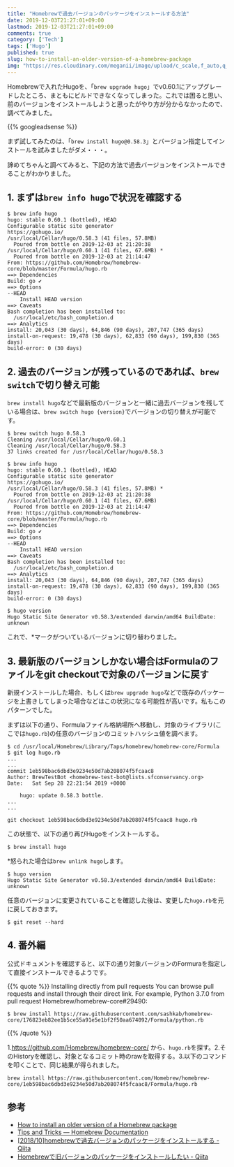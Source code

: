 ```yaml
---
title: "Homebrewで過去バージョンのパッケージをインストールする方法"
date: 2019-12-03T21:27:01+09:00
lastmod: 2019-12-03T21:27:01+09:00
comments: true
category: ['Tech']
tags: ['Hugo']
published: true
slug: how-to-install-an-older-version-of-a-homebrew-package
img: "https://res.cloudinary.com/meganii/image/upload/c_scale,f_auto,q_auto,w_300/v1514031264/thumbnail_tech.png"
---
```


Homebrewで入れたHugoを、「`brew upgrade hugo`」でv0.60.1にアップグレードしたところ、まともにビルドできなくなってしまった。これでは困ると思い、前のバージョンをインストールしようと思ったがやり方が分からなかったので、調べてみました。


<!--more-->
{{% googleadsense %}}

まず試してみたのは、「`brew install hugo@0.58.3`」とバージョン指定してインストールを試みましたがダメ・・・。

諦めてちゃんと調べてみると、下記の方法で過去バージョンをインストールできることがわかりました。


## 1. まずは`brew info hugo`で状況を確認する

```
$ brew info hugo
hugo: stable 0.60.1 (bottled), HEAD
Configurable static site generator
https://gohugo.io/
/usr/local/Cellar/hugo/0.58.3 (41 files, 57.8MB)
  Poured from bottle on 2019-12-03 at 21:20:38
/usr/local/Cellar/hugo/0.60.1 (41 files, 67.6MB) *
  Poured from bottle on 2019-12-03 at 21:14:47
From: https://github.com/Homebrew/homebrew-core/blob/master/Formula/hugo.rb
==> Dependencies
Build: go ✔
==> Options
--HEAD
	Install HEAD version
==> Caveats
Bash completion has been installed to:
  /usr/local/etc/bash_completion.d
==> Analytics
install: 20,043 (30 days), 64,846 (90 days), 207,747 (365 days)
install-on-request: 19,478 (30 days), 62,833 (90 days), 199,830 (365 days)
build-error: 0 (30 days)
```


## 2. 過去のバージョンが残っているのであれば、`brew switch`で切り替え可能

`brew install hugo`などで最新版のバージョンと一緒に過去バージョンを残している場合は、`brew switch hugo {version}`でバージョンの切り替えが可能です。

```
$ brew switch hugo 0.58.3
Cleaning /usr/local/Cellar/hugo/0.60.1
Cleaning /usr/local/Cellar/hugo/0.58.3
37 links created for /usr/local/Cellar/hugo/0.58.3
```

```
$ brew info hugo
hugo: stable 0.60.1 (bottled), HEAD
Configurable static site generator
https://gohugo.io/
/usr/local/Cellar/hugo/0.58.3 (41 files, 57.8MB) *
  Poured from bottle on 2019-12-03 at 21:20:38
/usr/local/Cellar/hugo/0.60.1 (41 files, 67.6MB)
  Poured from bottle on 2019-12-03 at 21:14:47
From: https://github.com/Homebrew/homebrew-core/blob/master/Formula/hugo.rb
==> Dependencies
Build: go ✔
==> Options
--HEAD
	Install HEAD version
==> Caveats
Bash completion has been installed to:
  /usr/local/etc/bash_completion.d
==> Analytics
install: 20,043 (30 days), 64,846 (90 days), 207,747 (365 days)
install-on-request: 19,478 (30 days), 62,833 (90 days), 199,830 (365 days)
build-error: 0 (30 days)
```

```
$ hugo version
Hugo Static Site Generator v0.58.3/extended darwin/amd64 BuildDate: unknown
```

これで、*マークがついているバージョンに切り替わりました。


## 3. 最新版のバージョンしかない場合はFormulaのファイルをgit checkoutで対象のバージョンに戻す

新規インストールした場合、もしくは`brew upgrade hugo`などで既存のパッケージを上書きしてしまった場合などはこの状況になる可能性が高いです。私もこのパターンでした。

まずは以下の通り、Formulaファイル格納場所へ移動し、対象のライブラリ(ここでは`hugo.rb`)の任意のバージョンのコミットハッシュ値を調べます。

```
$ cd /usr/local/Homebrew/Library/Taps/homebrew/homebrew-core/Formula
$ git log hugo.rb
...
...
commit 1eb598bac6dbd3e9234e50d7ab208074f5fcaac8
Author: BrewTestBot <homebrew-test-bot@lists.sfconservancy.org>
Date:   Sat Sep 28 22:21:54 2019 +0000

    hugo: update 0.58.3 bottle.
...
...
```

```
git checkout 1eb598bac6dbd3e9234e50d7ab208074f5fcaac8 hugo.rb
```

この状態で、以下の通り再びHugoをインストールする。

```
$ brew install hugo
```


*怒られた場合は`brew unlink hugo`します。


```
$ hugo version
Hugo Static Site Generator v0.58.3/extended darwin/amd64 BuildDate: unknown
```

任意のバージョンに変更されていることを確認した後は、変更した`hugo.rb`を元に戻しておきます。

```
$ git reset --hard
```

## 4. 番外編

公式ドキュメントを確認すると、以下の通り対象バージョンのFormuraを指定して直接インストールできるようです。

{{% quote %}}
Installing directly from pull requests
You can browse pull requests and install through their direct link. For example, Python 3.7.0 from pull request Homebrew/homebrew-core#29490:

```
$ brew install https://raw.githubusercontent.com/sashkab/homebrew-core/176823eb82ee1b5ce55a91e5e1bf2f50aa674092/Formula/python.rb
```
{{% /quote %}}


1.https://github.com/Homebrew/homebrew-core/ から、`hugo.rb`を探す。2.そのHistoryを確認し、対象となるコミット時のrawを取得する。3.以下のコマンドを叩くことで、同じ結果が得られました。


```
brew install https://raw.githubusercontent.com/Homebrew/homebrew-core/1eb598bac6dbd3e9234e50d7ab208074f5fcaac8/Formula/hugo.rb
```


## 参考

- [How to install an older version of a Homebrew package](https://flaviocopes.com/homebrew-install-older-version/)
- [Tips and Tricks — Homebrew Documentation](https://docs.brew.sh/Tips-N'-Tricks)
- [\[2018/10\]homebrewで過去バージョンのパッケージをインストールする \- Qiita](https://qiita.com/nghryuki/items/7d65d8f55ea65b95310d)
- [Homebrewで旧バージョンのパッケージをインストールしたい \- Qiita](https://qiita.com/KyoheiG3/items/912bcc27462871487845)

